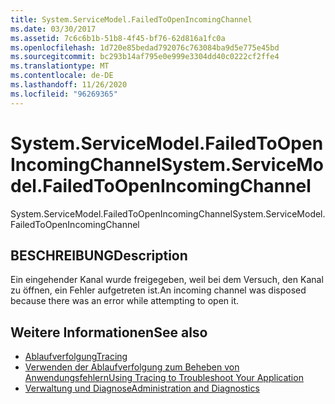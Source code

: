 ```yaml
---
title: System.ServiceModel.FailedToOpenIncomingChannel
ms.date: 03/30/2017
ms.assetid: 7c6c6b1b-51b8-4f45-bf76-62d816a1fc0a
ms.openlocfilehash: 1d720e85bedad792076c763084ba9d5e775e45bd
ms.sourcegitcommit: bc293b14af795e0e999e3304dd40c0222cf2ffe4
ms.translationtype: MT
ms.contentlocale: de-DE
ms.lasthandoff: 11/26/2020
ms.locfileid: "96269365"
---
```

# <a name="systemservicemodelfailedtoopenincomingchannel"></a><span data-ttu-id="3193c-102">System.ServiceModel.FailedToOpenIncomingChannel</span><span class="sxs-lookup"><span data-stu-id="3193c-102">System.ServiceModel.FailedToOpenIncomingChannel</span></span>

<span data-ttu-id="3193c-103">System.ServiceModel.FailedToOpenIncomingChannel</span><span class="sxs-lookup"><span data-stu-id="3193c-103">System.ServiceModel.FailedToOpenIncomingChannel</span></span>  
  
## <a name="description"></a><span data-ttu-id="3193c-104">BESCHREIBUNG</span><span class="sxs-lookup"><span data-stu-id="3193c-104">Description</span></span>  

 <span data-ttu-id="3193c-105">Ein eingehender Kanal wurde freigegeben, weil bei dem Versuch, den Kanal zu öffnen, ein Fehler aufgetreten ist.</span><span class="sxs-lookup"><span data-stu-id="3193c-105">An incoming channel was disposed because there was an error while attempting to open it.</span></span>  
  
## <a name="see-also"></a><span data-ttu-id="3193c-106">Weitere Informationen</span><span class="sxs-lookup"><span data-stu-id="3193c-106">See also</span></span>

- [<span data-ttu-id="3193c-107">Ablaufverfolgung</span><span class="sxs-lookup"><span data-stu-id="3193c-107">Tracing</span></span>](index.md)
- [<span data-ttu-id="3193c-108">Verwenden der Ablaufverfolgung zum Beheben von Anwendungsfehlern</span><span class="sxs-lookup"><span data-stu-id="3193c-108">Using Tracing to Troubleshoot Your Application</span></span>](using-tracing-to-troubleshoot-your-application.md)
- [<span data-ttu-id="3193c-109">Verwaltung und Diagnose</span><span class="sxs-lookup"><span data-stu-id="3193c-109">Administration and Diagnostics</span></span>](../index.md)
